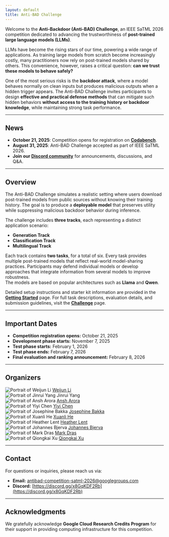 ```yaml
---
layout: default
title: Anti-BAD Challenge
---
```


Welcome to the **Anti-Backdoor (Anti-BAD) Challenge**, an IEEE SaTML 2026 competition dedicated to advancing the trustworthiness of **post-trained large language models (LLMs)**.

LLMs have become the rising stars of our time, powering a wide range of applications. As training large models from scratch become increasingly costly, many practitioners now rely on post-trained models shared by others. This convenience, however, raises a critical question: **can we trust these models to behave safely?**

One of the most serious risks is the **backdoor attack**, where a model behaves normally on clean inputs but produces malicious outputs when a hidden trigger appears. The Anti-BAD Challenge invites participants to design **effective and practical defense methods** that can mitigate such hidden behaviors **without access to the training history or backdoor knowledge**, while maintaining strong task performance.

---

## News

- **October 21, 2025**: Competition opens for registration on [**Codabench**](https://www.codabench.org/competitions/11188/).
- **August 31, 2025**: Anti-BAD Challenge accepted as part of IEEE SaTML 2026.  
- **Join our [Discord community](https://discord.gg/x8GqKDF2Rb)** for announcements, discussions, and Q&A.

---

## Overview

The Anti-BAD Challenge simulates a realistic setting where users download post-trained models from public sources without knowing their training history. The goal is to produce a **deployable model** that preserves utility while suppressing malicious backdoor behavior during inference.

The challenge includes **three tracks**, each representing a distinct application scenario:

* **Generation Track**
* **Classification Track**
* **Multilingual Track**

Each track contains **two tasks**, for a total of six. Every task provides multiple post-trained models that reflect real-world model-sharing practices. Participants may defend individual models or develop approaches that integrate information from several models to improve robustness.  
The models are based on popular architectures such as **Llama** and **Qwen**.

Detailed setup instructions and starter kit information are provided in the [**Getting Started**](/startkit/) page.
For full task descriptions, evaluation details, and submission guidelines, visit the [**Challenge**](/challenge/) page.

---

## Important Dates

- **Competition registration opens:** October 21, 2025  
- **Development phase starts:** November 7, 2025  
- **Test phase starts:** February 1, 2026  
- **Test phase ends:** February 7, 2026  
- **Final evaluation and ranking announcement:** February 8, 2026  

---

## Organizers

<div class="organizer-section">
  <div class="organizer-grid">
    <article class="organizer-card">
      <img class="organizer-photo" src="assets/photo_crop/weijun_li.png" alt="Portrait of Weijun Li">
      <a class="organizer-name" href="https://weijun-l.github.io/" target="_blank" rel="noopener">Weijun Li</a>
    </article>
    <article class="organizer-card">
      <img class="organizer-photo" src="assets/photo_crop/jinrui_yang.jpg" alt="Portrait of Jinrui Yang">
      <span class="organizer-name">Jinrui Yang</span>
    </article>
    <article class="organizer-card">
      <img class="organizer-photo" src="assets/photo_crop/ansh_arora.jpg" alt="Portrait of Ansh Arora">
      <a class="organizer-name" href="https://ansharora7.github.io/" target="_blank" rel="noopener">Ansh Arora</a>
    </article>
    <article class="organizer-card">
      <img class="organizer-photo" src="assets/photo_crop/yiyi_chen.jpg" alt="Portrait of Yiyi Chen">
      <a class="organizer-name" href="https://vbn.aau.dk/en/persons/yiyic" target="_blank" rel="noopener">Yiyi Chen</a>
    </article>
    <article class="organizer-card">
      <img class="organizer-photo" src="assets/photo_crop/josephine_bakka.jpg" alt="Portrait of Josephine Bakka">
      <a class="organizer-name" href="https://vbn.aau.dk/en/persons/jmba" target="_blank" rel="noopener">Josephine Bakka</a>
    </article>
    <article class="organizer-card">
      <img class="organizer-photo" src="assets/photo_crop/xuanli_he.jpg" alt="Portrait of Xuanli He">
      <a class="organizer-name" href="https://xlhex.github.io/" target="_blank" rel="noopener">Xuanli He</a>
    </article>
    <article class="organizer-card">
      <img class="organizer-photo" src="assets/photo_crop/heather_lent.jpg" alt="Portrait of Heather Lent">
      <a class="organizer-name" href="https://vbn.aau.dk/en/persons/hcle" target="_blank" rel="noopener">Heather Lent</a>
    </article>
    <article class="organizer-card">
      <img class="organizer-photo" src="assets/photo_crop/johannes_bjerva.jpg" alt="Portrait of Johannes Bjerva">
      <a class="organizer-name" href="https://vbn.aau.dk/en/persons/jbjerva" target="_blank" rel="noopener">Johannes Bjerva</a>
    </article>
    <article class="organizer-card">
      <img class="organizer-photo" src="assets/photo_crop/mark_dras.jpg" alt="Portrait of Mark Dras">
      <a class="organizer-name" href="https://mark-dras.github.io/" target="_blank" rel="noopener">Mark Dras</a>
    </article>
    <article class="organizer-card">
      <img class="organizer-photo" src="assets/photo_crop/qiongkai_xu.jpeg" alt="Portrait of Qiongkai Xu">
      <a class="organizer-name" href="https://xuqiongkai.github.io/" target="_blank" rel="noopener">Qiongkai Xu</a>
    </article>
  </div>
</div>

---

## Contact

For questions or inquiries, please reach us via:
- **Email:** [antibad-competition-satml-2026@googlegroups.com](mailto:antibad-competition-satml-2026@googlegroups.com)
- **Discord:** [https://discord.gg/x8GqKDF2Rb](https://discord.gg/x8GqKDF2Rb)

---

## Acknowledgments

We gratefully acknowledge **Google Cloud Research Credits Program** for their support in providing computing infrastructure for this competition.